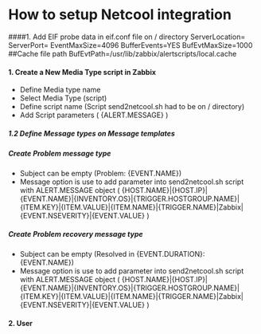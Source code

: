 #  How to setup Netcool integration
####1. Add EIF probe data in eif.conf file on / directory
    ServerLocation=<eif probe IP Address>
    ServerPort=<eif probe port >
    EventMaxSize=4096
    BufferEvents=YES
    BufEvtMaxSize=1000
	 ##Cache file path
    BufEvtPath=/usr/lib/zabbix/alertscripts/local.cache
  
#### 1. Create a New  Media Type script in Zabbix
- Define Media type name
- Select Media Type (script)
- Define script name (Script send2netcool.sh had to be on / directory)
- Add Script parameters ( {ALERT.MESSAGE} )

##### 1.2 Define Message types on Message templates
##### Create Problem message type
- Subject can be empty (Problem: {EVENT.NAME})
- Message option is use to add parameter into send2netcool.sh script with ALERT.MESSAGE object ( {HOST.NAME}|{HOST.IP}|{EVENT.NAME}|{INVENTORY.OS}|{TRIGGER.HOSTGROUP.NAME}|{ITEM.KEY}|{ITEM.VALUE}|{ITEM.NAME}|{TRIGGER.NAME}|Zabbix|{EVENT.NSEVERITY}|{EVENT.VALUE} )

##### Create Problem recovery message type
- Subject can be empty (Resolved in {EVENT.DURATION}: {EVENT.NAME})
- Message option is use to add parameter into send2netcool.sh script with ALERT.MESSAGE object ( {HOST.NAME}|{HOST.IP}|{EVENT.NAME}|{INVENTORY.OS}|{TRIGGER.HOSTGROUP.NAME}|{ITEM.KEY}|{ITEM.VALUE}|{ITEM.NAME}|{TRIGGER.NAME}|Zabbix|{EVENT.NSEVERITY}|{EVENT.VALUE} )

#### 2. User
